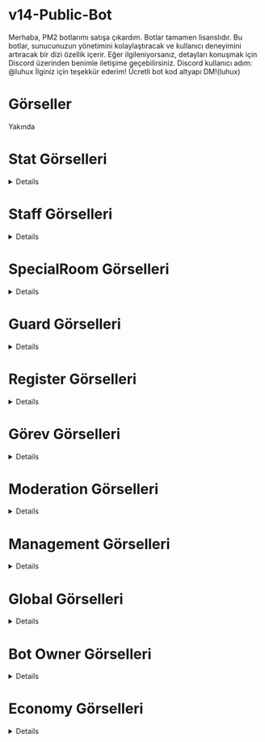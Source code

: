 # v14-Public-Bot
Merhaba, PM2 botlarımı satışa çıkardım. Botlar tamamen lisanslıdır. Bu botlar, sunucunuzun yönetimini kolaylaştıracak ve kullanıcı deneyimini artıracak bir dizi özellik içerir. Eğer ilgileniyorsanız, detayları konuşmak için Discord üzerinden benimle iletişime geçebilirsiniz. Discord kullanıcı adım: @luhux İlginiz için teşekkür ederim!
Ücretli bot kod altyapı DM!(luhux)
# Görseller
Yakında

# Stat Görselleri
<details>
 <img width="450" alt="image" src="https://github.com/utw0/v14-Public-Bot/assets/74924310/c08e820d-0e0f-4bfb-a197-49c22b488632">
<img width="450" alt="image" src="https://github.com/utw0/v14-Public-Bot/assets/74924310/ebd4dbf1-abdc-4502-b222-d8aa8ae15780">
<img width="450" alt="image" src="https://github.com/utw0/v14-Public-Bot/assets/74924310/c61386de-6fb3-487a-be56-6ea1dd1c2e88">
<img width="450" alt="image" src="https://github.com/utw0/v14-Public-Bot/assets/74924310/5e2aeca9-9498-4989-b936-fc2211394613">
<img width="450" alt="image" src="https://github.com/utw0/v14-Public-Bot/assets/74924310/d5f68c1c-3e59-47aa-b107-d10ef453b751">
<img width="450" alt="image" src="https://github.com/utw0/v14-Public-Bot/assets/74924310/55b4e0b3-de52-4079-9138-530b404ee1d8">
<img width="450" alt="image" src="https://github.com/utw0/v14-Public-Bot/assets/74924310/6a431f51-7beb-416a-a1af-258c347b0427">
<img width="450" alt="image" src="https://github.com/utw0/v14-Public-Bot/assets/74924310/9a61db87-5c09-4c20-8602-af8e7f3312dd">
<img width="450" alt="image" src="https://github.com/utw0/v14-Public-Bot/assets/74924310/40e3a601-b6c1-4b64-9fc3-e1c10259a4f9">
<img width="450" alt="image" src="https://github.com/utw0/v14-Public-Bot/assets/74924310/22853576-6fe4-407b-881e-ef4d27c51c45">
<img width="450" alt="image" src="https://github.com/utw0/v14-Public-Bot/assets/74924310/7c8f5da5-f360-44ce-ae44-454339f84ae4">
</details>

# Staff Görselleri
<details>
<img width="500" alt="image" src="https://github.com/utw0/v14-Public-Bot/assets/74924310/3cec6ad8-d677-422c-9c08-084cdf816b4e">
<img width="500" alt="image" src="https://github.com/utw0/v14-Public-Bot/assets/74924310/91f4087a-3f03-4701-83ce-d3b870289343">
<img width="500" alt="image" src="https://github.com/utw0/v14-Public-Bot/assets/74924310/137e5c11-1a9f-408e-bf6e-bf95fabbb08b">
<img width="500" alt="image" src="https://github.com/utw0/v14-Public-Bot/assets/74924310/ec16e83d-3b1f-4261-9a49-0eb3b8fbc048">
<img width="500" alt="image" src="https://github.com/utw0/v14-Public-Bot/assets/74924310/61c24bfa-680d-4b74-9188-513b0e68318a">
<img width="500" alt="image" src="https://github.com/utw0/v14-Public-Bot/assets/74924310/784532d7-e758-497d-b297-fc0881b44eed">
<img width="500" alt="image" src="https://github.com/utw0/v14-Public-Bot/assets/74924310/e5ac4562-c6ce-4abd-b4aa-a17cd187e2d2">
<img width="500" alt="image" src="https://github.com/utw0/v14-Public-Bot/assets/74924310/8fabd13c-45d2-420e-a34c-92955e60509c">
<img width="500" alt="image" src="https://github.com/utw0/v14-Public-Bot/assets/74924310/2e4b83b1-c812-41d0-bebd-95b3a1c01da4">
</details>

# SpecialRoom Görselleri
<details>
<img width="500" alt="image" src="https://github.com/utw0/v14-Public-Bot/assets/74924310/3a259178-cc95-4a49-8ae7-c31841f315f4">
</details>

# Guard Görselleri
<details>
<img width="500" alt="image" src="https://github.com/utw0/v14-Public-Bot/assets/74924310/87576745-bcd6-491d-bdb2-4e90ddcb6470">
<img width="500" alt="image" src="https://github.com/utw0/v14-Public-Bot/assets/74924310/33cea02a-49d9-42de-8639-bbfcdd270ce4">
<img width="500" alt="image" src="https://github.com/utw0/v14-Public-Bot/assets/74924310/c11a6f20-875b-49a7-9423-b31b537968b4">
<img width="500" alt="image" src="https://github.com/utw0/v14-Public-Bot/assets/74924310/7a239741-da3c-407c-ab24-aff81ec9b3e8">
<img width="500" alt="image" src="https://github.com/utw0/v14-Public-Bot/assets/74924310/3b292ebe-6bfc-4f3f-bb54-5a0c4ac65fa9">

</details>

# Register Görselleri
<details>
<img width="500" alt="image" src="https://github.com/utw0/v14-Public-Bot/assets/74924310/357ff620-692b-4628-a24e-2740eda84c28">
</details>

# Görev Görselleri
<details>
<img width="500" alt="image" src="https://github.com/utw0/v14-Public-Bot/assets/74924310/7a7cc94e-16c9-4f6c-8578-ac3ee6f9b1b2">
<img width="500" alt="image" src="https://github.com/utw0/v14-Public-Bot/assets/74924310/9724652d-ac9b-44a5-8760-e8f2f5b6316f">
<img width="500" alt="image" src="https://github.com/utw0/v14-Public-Bot/assets/74924310/3e34ff9e-dae8-4a9d-9a13-f8b4a764e1fd">
<img width="500" alt="image" src="https://github.com/utw0/v14-Public-Bot/assets/74924310/dd787046-1d3f-4ad4-820c-71f63d4f46c6">
<img width="500" alt="image" src="https://github.com/utw0/v14-Public-Bot/assets/74924310/c36ab917-de06-47be-bf71-508186af75d3">
<img width="500" alt="image" src="https://github.com/utw0/v14-Public-Bot/assets/74924310/3be192a9-f19f-4833-b027-bc1e895e7d4a">
<img width="500" alt="image" src="https://github.com/utw0/v14-Public-Bot/assets/74924310/0590524e-8180-4255-a749-e9b0c72de42a">
</details>

# Moderation Görselleri
<details>
<img width="500" alt="image" src="https://github.com/utw0/v14-Public-Bot/assets/74924310/3b11c269-faf9-49d3-8385-9a45d69d2f0e">
<img width="500" alt="image" src="https://github.com/utw0/v14-Public-Bot/assets/74924310/bd8a3d95-2e71-4086-b7c0-36171d4846f4">
<img width="500" alt="image" src="https://github.com/utw0/v14-Public-Bot/assets/74924310/9775a6a6-62ea-44c7-9008-bcd17878aa9a">
<img width="500" alt="image" src="https://github.com/utw0/v14-Public-Bot/assets/74924310/2586b934-76b5-458c-9b41-35ea2bf41973">
<img width="500" alt="image" src="https://github.com/utw0/v14-Public-Bot/assets/74924310/223dbd8e-73c3-4a8e-ae9d-afda268d77eb">
<img width="500" alt="image" src="https://github.com/utw0/v14-Public-Bot/assets/74924310/3f1daffe-fd7a-4b92-853e-b62a6e0768a6">
<img width="500" alt="image" src="https://github.com/utw0/v14-Public-Bot/assets/74924310/46d30c13-8549-40f1-a965-be6f7f428fc4">
</details>

# Management Görselleri
<details>
<img width="500" alt="image" src="https://github.com/utw0/v14-Public-Bot/assets/74924310/fe97de1b-ba0c-4678-83d5-c48ab5f00dbc">
<img width="500" alt="image" src="https://github.com/utw0/v14-Public-Bot/assets/74924310/ef59555c-368f-4bfe-9e45-55f8eb79f29d">
<img width="500" alt="image" src="https://github.com/utw0/v14-Public-Bot/assets/74924310/37a2f57b-95df-4a55-97af-3171ea44fc5e">
<img width="500" alt="image" src="https://github.com/utw0/v14-Public-Bot/assets/74924310/a96505dc-27cf-46f1-bb52-ebded5f489cc">
<img width="500" alt="image" src="https://github.com/utw0/v14-Public-Bot/assets/74924310/4170db4c-fa60-4f0f-9aef-3655f1e3c2e9">
<img width="500" alt="image" src="https://github.com/utw0/v14-Public-Bot/assets/74924310/b3c4cb7f-237b-4662-b8b7-157c220b1434">
<img width="500" alt="image" src="https://github.com/utw0/v14-Public-Bot/assets/74924310/1f87a5ac-c90b-41c1-ade6-a00b9e331973">
<img width="500" alt="image" src="https://github.com/utw0/v14-Public-Bot/assets/74924310/5891f978-196f-4470-9429-0724bd14bcb5">
<img width="500" alt="image" src="https://github.com/utw0/v14-Public-Bot/assets/74924310/30b6f258-ec93-4b0c-87ec-bb2a30e9ccfd">
<img width="500" alt="image" src="https://github.com/utw0/v14-Public-Bot/assets/74924310/7c2dec39-46b6-4905-93b8-261d520c0b70">
</details>

# Global Görselleri
<details>
<img width="500" alt="image" src="https://github.com/utw0/v14-Public-Bot/assets/74924310/70cc8457-0181-4dab-8b52-db72d1263127">
<img width="500" alt="image" src="https://github.com/utw0/v14-Public-Bot/assets/74924310/5c940062-0e59-4ad4-9f40-0dc45e6cf8b7">
<img width="500" alt="image" src="https://github.com/utw0/v14-Public-Bot/assets/74924310/ba31ca96-5a46-4c20-8a4c-5426ddce5d34">
<img width="500" alt="image" src="https://github.com/utw0/v14-Public-Bot/assets/74924310/1d8a43de-74a2-42e4-a088-8c6d6f43b1e2">

</details>

# Bot Owner Görselleri
<details>
<img width="500" alt="image" src="https://github.com/utw0/v14-Public-Bot/assets/74924310/4872d6af-4d4a-44b5-b23e-793306a1670a">
<img width="500" alt="image" src="https://github.com/utw0/v14-Public-Bot/assets/74924310/e0ddbfc3-5475-4d40-b386-a63017682417">
<img width="500" alt="image" src="https://github.com/utw0/v14-Public-Bot/assets/74924310/5ce5cfbe-2770-41a7-a145-eb703320452c">
<img width="500" alt="image" src="https://github.com/utw0/v14-Public-Bot/assets/74924310/525d796e-e799-4733-be35-f326464f16c4">
<img width="500" alt="image" src="https://github.com/utw0/v14-Public-Bot/assets/74924310/0adbba0b-2468-4f16-bba8-646b529a2653">
<img width="500" alt="image" src="https://github.com/utw0/v14-Public-Bot/assets/74924310/b8d353e2-d7fa-4dac-b540-73d1ca32bcec">
<img width="500" alt="image" src="https://github.com/utw0/v14-Public-Bot/assets/74924310/ff734f50-5a7d-488b-bd03-8653f678bba4">
<img width="500" alt="image" src="https://github.com/utw0/v14-Public-Bot/assets/74924310/4e973a64-702f-43ae-8ca3-86805ac3cd37">
<img width="500" alt="image" src="https://github.com/utw0/v14-Public-Bot/assets/74924310/7bf6ba30-41f4-4970-a8dd-06dc41a36704">
<img width="500" alt="image" src="https://github.com/utw0/v14-Public-Bot/assets/74924310/a859dbb4-6afe-432d-81de-8f058819a683">
<img width="500" alt="image" src="https://github.com/utw0/v14-Public-Bot/assets/74924310/ffd6ce8d-c373-4d09-b8e3-64b689243f18">
<img width="500" alt="image" src="https://github.com/utw0/v14-Public-Bot/assets/74924310/d0c82a0a-778a-4cc5-b59a-8cd4c34d1936">
<img width="500" alt="image" src="https://github.com/utw0/v14-Public-Bot/assets/74924310/fe48084d-b939-4e2f-b55d-2a7a906ffe55">
<img width="500" alt="image" src="https://github.com/utw0/v14-Public-Bot/assets/74924310/b475a23b-ee4a-4817-8288-98ad37315606">
<img width="500" alt="image" src="https://github.com/utw0/v14-Public-Bot/assets/74924310/95416f98-8da2-4736-99fd-1fe68857733d">
<img width="500" alt="image" src="https://github.com/utw0/v14-Public-Bot/assets/74924310/28e7d5eb-0fcb-4bd0-8ddf-550f32e810d9">
<img width="500" alt="image" src="https://github.com/utw0/v14-Public-Bot/assets/74924310/3e837791-d872-4763-8684-96b2d86734c5">


</details>

# Economy Görselleri
<details>
<img width="500" alt="image" src="https://github.com/utw0/v14-Public-Bot/assets/74924310/cf7d17ad-9c4e-4b65-b84a-1704a6788920">
<img width="500" alt="image" src="https://github.com/utw0/v14-Public-Bot/assets/74924310/003bf983-06eb-4a3a-97b7-2f7148db5b82">
<img width="500" alt="image" src="https://github.com/utw0/v14-Public-Bot/assets/74924310/e89d2da6-dc7e-401a-acbc-b7232c986945">
<img width="500" alt="image" src="https://github.com/utw0/v14-Public-Bot/assets/74924310/e115c3eb-61c4-46af-a231-7e25ad791725">
<img width="500" alt="image" src="https://github.com/utw0/v14-Public-Bot/assets/74924310/2b994982-c716-46e5-8d1e-60071916841e">
<img width="500" alt="image" src="https://github.com/utw0/v14-Public-Bot/assets/74924310/53f1b643-5da3-4854-9776-9ee82871cd74">
<img width="500" alt="image" src="https://github.com/utw0/v14-Public-Bot/assets/74924310/70e66c30-6ee3-4891-a590-48ee963fbb0e">
<img width="500" alt="image" src="https://github.com/utw0/v14-Public-Bot/assets/74924310/9fdd05d9-1a4e-4729-87c7-89404427ac4e">
</details>





